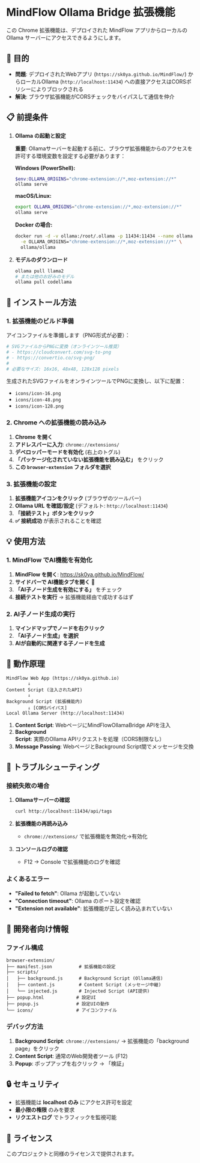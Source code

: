 # MindFlow Ollama Bridge 拡張機能

この Chrome 拡張機能は、デプロイされた MindFlow アプリからローカルの Ollama サーバーにアクセスできるようにします。

## 🎯 目的

- **問題**: デプロイされたWebアプリ (`https://sk0ya.github.io/MindFlow/`) からローカルOllama (`http://localhost:11434`) への直接アクセスはCORSポリシーによりブロックされる
- **解決**: ブラウザ拡張機能がCORSチェックをバイパスして通信を仲介

## 📋 前提条件

1. **Ollama の起動と設定**
   
   **重要**: Ollamaサーバーを起動する前に、ブラウザ拡張機能からのアクセスを許可する環境変数を設定する必要があります：
   
   **Windows (PowerShell):**
   ```powershell
   $env:OLLAMA_ORIGINS="chrome-extension://*,moz-extension://*"
   ollama serve
   ```
   
   **macOS/Linux:**
   ```bash
   export OLLAMA_ORIGINS="chrome-extension://*,moz-extension://*"
   ollama serve
   ```
   
   **Docker の場合:**
   ```bash
   docker run -d -v ollama:/root/.ollama -p 11434:11434 --name ollama \
     -e OLLAMA_ORIGINS="chrome-extension://*,moz-extension://*" \
     ollama/ollama
   ```

2. **モデルのダウンロード**
   ```bash
   ollama pull llama2
   # または他のお好みのモデル
   ollama pull codellama
   ```

## 🚀 インストール方法

### 1. 拡張機能のビルド準備

アイコンファイルを準備します（PNG形式が必要）：

```bash
# SVGファイルからPNGに変換（オンラインツール推奨）
# - https://cloudconvert.com/svg-to-png
# - https://convertio.co/svg-png/
# 
# 必要なサイズ: 16x16, 48x48, 128x128 pixels
```

生成されたSVGファイルをオンラインツールでPNGに変換し、以下に配置：
- `icons/icon-16.png`
- `icons/icon-48.png`  
- `icons/icon-128.png`

### 2. Chrome への拡張機能の読み込み

1. **Chrome を開く**
2. **アドレスバーに入力**: `chrome://extensions/`
3. **デベロッパーモードを有効化** (右上のトグル)
4. **「パッケージ化されていない拡張機能を読み込む」** をクリック
5. **この `browser-extension` フォルダを選択**

### 3. 拡張機能の設定

1. **拡張機能アイコンをクリック** (ブラウザのツールバー)
2. **Ollama URL を確認/設定** (デフォルト: `http://localhost:11434`)
3. **「接続テスト」ボタンをクリック**
4. **✅ 接続成功** が表示されることを確認

## 💡 使用方法

### 1. MindFlow でAI機能を有効化

1. **MindFlow を開く**: https://sk0ya.github.io/MindFlow/
2. **サイドバーで AI機能タブを開く** 🤖
3. **「AI子ノード生成を有効にする」** をチェック
4. **接続テストを実行** → 拡張機能経由で成功するはず

### 2. AI子ノード生成の実行

1. **マインドマップでノードを右クリック**
2. **「AI子ノード生成」を選択**  
3. **AIが自動的に関連する子ノードを生成**

## 🔧 動作原理

```
MindFlow Web App (https://sk0ya.github.io)
        ↓
Content Script (注入されたAPI)
        ↓  
Background Script (拡張機能内)
        ↓ [CORSバイパス]
Local Ollama Server (http://localhost:11434)
```

1. **Content Script**: WebページにMindFlowOllamaBridge APIを注入
2. **Background Script**: 実際のOllama APIリクエストを処理（CORS制限なし）
3. **Message Passing**: WebページとBackground Script間でメッセージを交換

## 🐛 トラブルシューティング

### 接続失敗の場合

1. **Ollamaサーバーの確認**
   ```bash
   curl http://localhost:11434/api/tags
   ```

2. **拡張機能の再読み込み**
   - `chrome://extensions/` で拡張機能を無効化→有効化

3. **コンソールログの確認**
   - F12 → Console で拡張機能のログを確認

### よくあるエラー

- **"Failed to fetch"**: Ollama が起動していない
- **"Connection timeout"**: Ollama のポート設定を確認  
- **"Extension not available"**: 拡張機能が正しく読み込まれていない

## 📝 開発者向け情報

### ファイル構成

```
browser-extension/
├── manifest.json          # 拡張機能の設定
├── scripts/
│   ├── background.js      # Background Script (Ollama通信)
│   ├── content.js         # Content Script (メッセージ中継)
│   └── injected.js        # Injected Script (API提供)
├── popup.html            # 設定UI
├── popup.js              # 設定UIの動作
└── icons/                # アイコンファイル
```

### デバッグ方法

1. **Background Script**: `chrome://extensions/` → 拡張機能の「background page」をクリック
2. **Content Script**: 通常のWeb開発者ツール (F12)
3. **Popup**: ポップアップを右クリック → 「検証」

## 🔒 セキュリティ

- 拡張機能は **localhost のみ** にアクセス許可を設定
- **最小限の権限** のみを要求
- **リクエストログ** でトラフィックを監視可能

## 📄 ライセンス

このプロジェクトと同様のライセンスで提供されます。